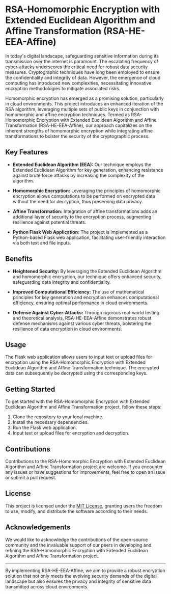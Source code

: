# RSA-Homomorphic Encryption with Extended Euclidean Algorithm and Affine Transformation (RSA-HE-EEA-Affine)

In today's digital landscape, safeguarding sensitive information during its transmission over the internet is paramount. The escalating frequency of cyber-attacks underscores the critical need for robust data security measures. Cryptographic techniques have long been employed to ensure the confidentiality and integrity of data. However, the emergence of cloud computing has introduced new complexities, necessitating innovative encryption methodologies to mitigate associated risks.

Homomorphic encryption has emerged as a promising solution, particularly in cloud environments. This project introduces an enhanced iteration of the RSA algorithm, leveraging multiple sets of public keys in conjunction with homomorphic and affine encryption techniques. Termed as RSA-Homomorphic Encryption with Extended Euclidean Algorithm and Affine Transformation (RSA-HE-EEA-Affine), our approach capitalizes on the inherent strengths of homomorphic encryption while integrating affine transformations to bolster the security of the cryptographic process.

## Key Features

- **Extended Euclidean Algorithm (EEA):** Our technique employs the Extended Euclidean Algorithm for key generation, enhancing resistance against brute force attacks by increasing the complexity of the algorithm.
  
- **Homomorphic Encryption:** Leveraging the principles of homomorphic encryption allows computations to be performed on encrypted data without the need for decryption, thus preserving data privacy.
  
- **Affine Transformation:** Integration of affine transformations adds an additional layer of security to the encryption process, augmenting resilience against potential threats.
  
- **Python Flask Web Application:** The project is implemented as a Python-based Flask web application, facilitating user-friendly interaction via both text and file inputs.

## Benefits

- **Heightened Security:** By leveraging the Extended Euclidean Algorithm and homomorphic encryption, our technique offers enhanced security, safeguarding data integrity and confidentiality.
  
- **Improved Computational Efficiency:** The use of mathematical principles for key generation and encryption enhances computational efficiency, ensuring optimal performance in cloud environments.
  
- **Defense Against Cyber-Attacks:** Through rigorous real-world testing and theoretical analysis, RSA-HE-EEA-Affine demonstrates robust defense mechanisms against various cyber threats, bolstering the resilience of data encryption in cloud environments.

## Usage

The Flask web application allows users to input text or upload files for encryption using the RSA-Homomorphic Encryption with Extended Euclidean Algorithm and Affine Transformation technique. The encrypted data can subsequently be decrypted using the corresponding keys.

## Getting Started

To get started with the RSA-Homomorphic Encryption with Extended Euclidean Algorithm and Affine Transformation project, follow these steps:

1. Clone the repository to your local machine.
2. Install the necessary dependencies.
3. Run the Flask web application.
4. Input text or upload files for encryption and decryption.

## Contributions

Contributions to the RSA-Homomorphic Encryption with Extended Euclidean Algorithm and Affine Transformation project are welcome. If you encounter any issues or have suggestions for improvements, feel free to open an issue or submit a pull request.

## License

This project is licensed under the [MIT License](LICENSE), granting users the freedom to use, modify, and distribute the software according to their needs.

## Acknowledgements

We would like to acknowledge the contributions of the open-source community and the invaluable support of our peers in developing and refining the RSA-Homomorphic Encryption with Extended Euclidean Algorithm and Affine Transformation project.

---

By implementing RSA-HE-EEA-Affine, we aim to provide a robust encryption solution that not only meets the evolving security demands of the digital landscape but also ensures the privacy and integrity of sensitive data transmitted across cloud environments.
